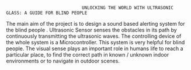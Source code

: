                                  UNLOCKING THE WORLD WITH ULTRASONIC GLASS: A GUIDE FOR BLIND PEOPLE

The main aim of the project is to design a sound based alerting system for the blind people . 
Ultrasonic Sensor senses the obstacles in its path by continuously transmitting the ultrasonic waves. 
The controlling device of the whole system is a Microcontroller.
This system is very helpful for blind people.
The visual sense plays an important role in humans life to reach a particular place, to find the correct path in known / unknown indoor environments or to 
navigate in outdoor scenes.
